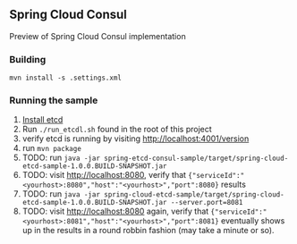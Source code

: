 ## Spring Cloud Consul

Preview of Spring Cloud Consul implementation

### Building

`mvn install -s .settings.xml`

### Running the sample

1. [Install etcd](https://github.com/coreos/etcd/releases)
2. Run `./run_etcdl.sh` found in the root of this project
3. verify etcd is running by visiting [http://localhost:4001/version](http://localhost:4001/version)
4. run `mvn package`
5. TODO: run `java -jar spring-etcd-consul-sample/target/spring-cloud-etcd-sample-1.0.0.BUILD-SNAPSHOT.jar`
6. TODO: visit [http://localhost:8080](http://localhost:8080), verify that `{"serviceId":"<yourhost>:8080","host":"<yourhost>","port":8080}` results
5. TODO: run `java -jar spring-cloud-etcd-sample/target/spring-cloud-etcd-sample-1.0.0.BUILD-SNAPSHOT.jar --server.port=8081`
6. TODO: visit [http://localhost:8080](http://localhost:8080) again, verify that `{"serviceId":"<yourhost>:8081","host":"<yourhost>","port":8081}` eventually shows up in the results in a round robbin fashion (may take a minute or so).
